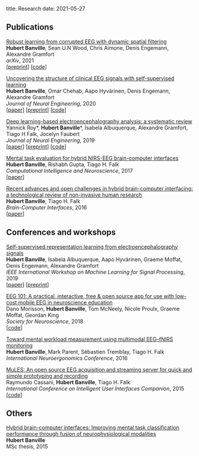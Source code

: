 title: Research
date: 2021-05-27

## Publications

[Robust learning from corrupted EEG with dynamic spatial filtering](https://arxiv.org/abs/2105.12916)   
**Hubert Banville**, Sean U.N Wood, Chris Aimone, Denis Engemann, Alexandre Gramfort  
*arXiv*, 2021  
\[[preprint](https://arxiv.org/abs/2105.12916)\] \[[code](https://github.com/hubertjb/dynamic-spatial-filtering)\]  

[Uncovering the structure of clinical EEG signals with self-supervised learning](https://iopscience.iop.org/article/10.1088/1741-2552/abca18/meta)  
**Hubert Banville**, Omar Chehab, Aapo Hyvärinen, Denis Engemann, Alexandre Gramfort  
*Journal of Neural Engineering*, 2020  
\[[paper](https://iopscience.iop.org/article/10.1088/1741-2552/abca18/meta)\] \[[preprint](https://arxiv.org/abs/2007.16104)\] \[[code](https://braindecode.org/auto_examples/plot_relative_positioning.html)\]  

[Deep learning-based electroencephalography analysis: a systematic review](https://iopscience.iop.org/article/10.1088/1741-2552/ab260c/pdf)  
Yannick Roy\*, **Hubert Banville**\*, Isabela Albuquerque, Alexandre Gramfort, Tiago H Falk, Jocelyn Faubert  
*Journal of Neural Engineering*, 2019  
\[[paper](https://iopscience.iop.org/article/10.1088/1741-2552/ab260c/pdf)\] \[[preprint](https://arxiv.org/abs/1901.05498)\] \[[code](https://github.com/hubertjb/dl-eeg-review)\] 

[Mental task evaluation for hybrid NIRS-EEG brain-computer interfaces](http://downloads.hindawi.com/journals/cin/2017/3524208.pdf)  
**Hubert Banville**, Rishabh Gupta, Tiago H. Falk  
*Computational Intelligence and Neuroscience*, 2017  
\[[paper](http://downloads.hindawi.com/journals/cin/2017/3524208.pdf)\]  

[Recent advances and open challenges in hybrid brain-computer interfacing: a technological review of non-invasive human research](https://www.tandfonline.com/doi/abs/10.1080/2326263X.2015.1134958)  
**Hubert Banville**, Tiago H. Falk  
*Brain-Computer Interfaces*, 2016  
\[[paper](https://www.tandfonline.com/doi/abs/10.1080/2326263X.2015.1134958)\]  


## Conferences and workshops
[Self-supervised representation learning from electroencephalography signals](https://ieeexplore.ieee.org/document/8918693/)  
**Hubert Banville**, Isabela Albuquerque, Aapo Hyvärinen, Graeme Moffat, Denis Engemann, Alexandre Gramfort  
*IEEE International Workshop on Machine Learning for Signal Processing*, 2019  
\[[paper](https://ieeexplore.ieee.org/document/8918693/)\] \[[preprint](https://arxiv.org/abs/1911.05419)\]  

[EEG 101: A practical, interactive, free & open source app for use with low-cost mobile EEG in neuroscience education]()  
Dano Morisson, **Hubert Banville**, Tom McNeely, Nicole Proulx, Graeme Moffat, Geordan King  
*Society for Neuroscience*, 2018  
\[[code](https://github.com/NeuroTechX/eeg-101)\]  

[Toward mental workload measurement using multimodal EEG–fNIRS monitoring](https://www.sciencedirect.com/science/article/pii/B9780128119266000579)  
**Hubert Banville**, Mark Parent, Sébastien Tremblay, Tiago H. Falk  
*International Neuroergonomics Conference*, 2016  

[MuLES: An open source EEG acquisition and streaming server for quick and simple prototyping and recording](http://musaelab.ca/pdfs/C90A.pdf)  
Raymundo Cassani, **Hubert Banville**, Tiago H. Falk  
*International Conference on Intelligent User Interfaces Companion*, 2015  
\[[code](https://github.com/MuSAELab/MuLES)\]  

## Others
[Hybrid brain-computer interfaces: Improving mental task classification performance through fusion of neurophysiological modalities](http://espace.inrs.ca/3367/1/Banville,%20Hubert%20J.pdf)  
**Hubert Banville**  
MSc thesis, 2015  
